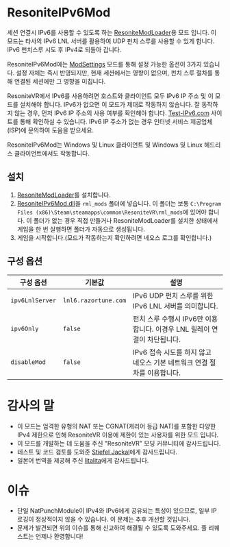 # ResoniteIPv6Mod

세션 연결시 IPv6를 사용할 수 있도록 하는 [ResoniteModLoader](https://github.com/zkxs/ResoniteModLoader)용 모드 입니다. 이 모드는 타사의 IPv6 LNL 서버를 활용하여 UDP 펀치 스루를 사용할 수 있게 합니다. IPv6 펀치스루 시도 후 IPv4로 되돌아 갑니다.

ResoniteIPv6Mod에는 [ModSettings](https://github.com/badhaloninja/ResoniteModSettings) 모드를 통해 설정 가능한 옵션이 3가지 있습니다. 설정 자체는 즉시 반영되지만, 현재 세션에서는 영향이 없으며, 펀치 스루 절차를 통해 연결된 세션에만 그 영향을 미칩니다.

ResoniteVR에서 IPv6를 사용하려면 호스트와 클라이언트 모두 IPv6 IP 주소 및 이 모드를 설치해야 합니다. IPv6가 없으면 이 모드가 제대로 작동하지 않습니다. 잘 동작하지 않는 경우, 먼저 IPv6 IP 주소의 사용 여부를 확인해야 합니다. [Test-IPv6.com](https://test-ipv6.com/) 사이트를 통해 확인하실 수 있습니다. IPv6 IP 주소가 없는 경우 인터넷 서비스 제공업체(ISP)에 문의하여 도움을 받으세요.

ResoniteIPv6Mod는 Windows 및 Linux 클라이언트 및 Windows 및 Linux 헤드리스 클라이언트에서도 작동합니다.


## 설치

1. [ResoniteModLoader](https://github.com/zkxs/ResoniteModLoader)를 설치합니다.
1. [ResoniteIPv6Mod.dll](https://github.com/bontebok/ResoniteIPv6Mod/releases)을 `rml_mods` 폴더에 넣습니다. 이 폴더는 보통 `C:\Program Files (x86)\Steam\steamapps\common\ResoniteVR\rml_mods`에 있어야 합니다. 이 폴더가 없는 경우 직접 만들거나 ResoniteModLoader를 설치한 상태에서 게임을 한 번 실행하면 폴더가 자동으로 생성됩니다.
1. 게임을 시작합니다.(모드가 작동하는지 확인하려면 네오스 로그를 확인합니다.)


## 구성 옵션

|구성 옵션        |기본값               |설명                                                                                                     |
|----------------|---------------------|----------------------------------------------------------------------------------------------------------|
|`ipv6LnlServer` |`lnl6.razortune.com` |IPv6 UDP 펀치 스루를 위한 IPv6 LNL 서버를 의미합니다.                                                        |
|`ipv6Only`      |`false`              |펀치 스루 수행시 IPv6만 이용합니다. 이경우 LNL 릴레이 연결이 차단됩니다.                                       |
|`disableMod`    |`false`              |IPv6 접속 시도를 하지 않고 네오스 기본 네트워크 연결 절차를 이용합니다.                                        |


# 감사의 말

* 이 모드는 엄격한 유형의 NAT 또는 CGNAT(캐리어 등급 NAT)를 포함한 다양한 IPv4 제한으로 인해 ResoniteVR 이용에 제한이 있는 사용자를 위한 모드 입니다.
* 이 모드를 개발하는 데 도움을 주신 "ResoniteVR" 모딩 커뮤니티에 감사드립니다.
* 테스트 및 코드 검토를 도와준 [Stiefel Jackal](https://github.com/stiefeljackal)에게 감사드립니다.
* 일본어 번역을 제공해 주신 [litalita](https://github.com/litalita0)에게 감사드립니다.


# 이슈

* 단일 NatPunchModule이 IPv4와 IPv6에게 공유되는 특성이 있으므로, 일부 IP 로깅이 정상적이지 않을 수 있습니다. 이 문제는 추후 개선할 것입니다.
* 문제가 발견되면 위의 이슈를 통해 신고하여 해결될 수 있도록 도와주세요. 풀 리퀘스트는 언제나 환영합니다!
